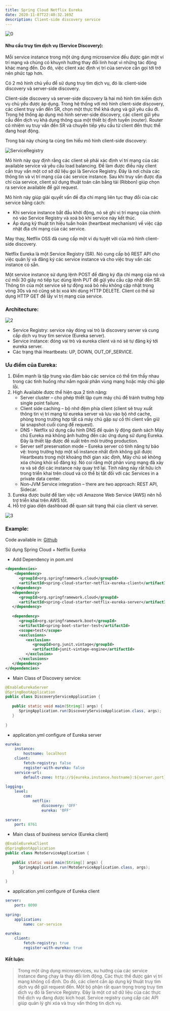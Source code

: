 ```yaml
---
title: Spring Cloud Netflix Eureka
date: 2020-11-07T22:40:32.169Z
description: Client-side discovery service
---
```


![0](0.png)

#### Nhu cầu truy tìm dịch vụ (Service Discovery):

Mỗi service instance trong một ứng dụng microservice đều được gán một ví trí mạng và chúng có khuynh hướng thay đổi linh hoạt vì những tác động khác mang đến. Do đó, việc client xác định vị trí của service cần gọi tới trở nên phức tạp hơn.

Có 2 mô hình chủ yếu để sử dụng truy tìm dịch vụ, đó là: client-side discovery và server-side discovery.

Client-side discovery và server-side discovery là hai mô hình tìm kiếm dịch vụ chủ yếu được áp dụng. Trong hệ thống với mô hình client-side discovery, các client truy vấn đến SR, chọn một thực thể khả dụng và gửi yêu cầu đi. Trong hệ thống áp dụng mô hình server-side discovery, các client gửi yêu cầu đến dịch vụ khả dụng thông qua một thiết bị định tuyến (router). Router có nhiệm vụ truy vấn đến SR và chuyển tiếp yêu cầu từ client đến thực thể đang hoạt động.

Trong bài này chúng ta cùng tìm hiểu mô hình client-side discovery:

![ServiceRegistry](1.png)

Mô hình này quy định rằng các client sẽ phải xác định ví trí mạng của các available service và yêu cầu load balancing. Để làm được điều này client cần truy vấn một cơ sở dữ liệu gọi là Service Registry. Đây là nơi chứa các thông tin và vị trí mạng của các service instance. Sau khi truy vấn được địa chỉ của service, client sử dụng thuật toán cân bằng tải (Ribbon) giúp chọn ra service available để gửi request.



Mô hình này giúp giải quyết vấn đề địa chỉ mạng liên tục thay đổi của các service bằng cách:

- Khi service instance bắt đầu khởi động, nó sẽ ghi vị trí mạng của chính nó vào Service Registry và xoá bỏ khi service này kết thúc.
- Áp dụng kỹ thuật tín hiệu tuần hoàn (heartbeat mechanism) về việc cập nhật địa chỉ mạng của các service.


May thay, Netflix OSS đã cung cấp một ví dụ tuyệt vời của mô hình client-side discovery.

Netflix Eureka là một Service Registry (SR). Nó cung cấp bộ REST API cho việc quản lý và đăng ký các service instance và cho việc truy vấn các instance có sẵn.

Một service instance sử dụng lệnh POST để đăng ký địa chỉ mạng của nó và cứ mỗi 30 giây nó tiếp tục dùng lệnh PUT để gửi yêu cầu cập nhật đến SR. Thông tin của một service sẽ tự động xoá bỏ nếu không cập nhật trong vòng 30s và nó cũng sẽ bị xoá khi dùng HTTP DELETE. Client có thể sử dụng HTTP GET để lấy ví trị mạng của service.



### Architecture:

![2](2.png)

- Service Registry: service này đóng vai trò là discovery server và cung cấp dịch vụ truy tìm service (Eureka server).
- Service instance: đóng vai trò và eureka client và nó sẽ tự đăng ký tới eureka server.
- Các trạng thái Heartbeats: UP, DOWN, OUT_OF_SERVICE.

### Ưu điểm của Eureka:

1. Điểm mạnh là tập trung vào đảm bảo các service có thể tìm thấy nhau trong các tình huống như nằm ngoài phân vùng mạng hoặc máy chủ gặp lỗi.
2. High Available được thể hiện qua 2 tính năng:
    - Server cluster – cho phép thiết lập cụm máy chủ để tránh trường hợp single point failure.
    - Client side caching – bộ nhớ đệm phía client (client sẽ truy xuất thông tin vị trí mạng từ eureka server và lưu vào bộ nhớ cache, phòng trong trường hợp tất cả máy chủ gặp sự cố thì client vẫn giữ lại snapshot cuối cùng để request).
    - DNS - Netflix sử dụng cấu hình DNS để quản lý động danh sách Máy chủ Eureka mà không ảnh hưởng đến các ứng dụng sử dụng Eureka. Đây là thiết lập được đề xuất trên môi trường production.
    - Server self preservation mode – Eureka server có tính năng tự bảo vệ: trong trường hợp một số instance nhất định không gửi được Heartbeats trong một khoảng thời gian xác định, Máy chủ sẽ không xóa chúng khỏi sổ đăng ký. Nó coi rằng một phân vùng mạng đã xảy ra và sẽ đợi các instance này quay trở lại. Tính năng này rất hữu ích trong triển khai trên cloud và có thể bị tắt đối với các Services in a private data center.
    - Non-JVM Service integration – there are two approach: REST API, Sidecar.
3. Eureka được build để làm việc với Amazone Web Service (AWS) nên hỗ trợ triển khai trên AWS tốt.
4. Hỗ trợ giao diện dashboad để quan sát trạng thái của client và server.

![3](3.png)

### Example:

Code available in: [Github](https://github.com/thanhlengoc/springclould-netflix-eureka/tree/master)

Sử dụng Spring Cloud + Netflix Eureka
- Add Dependency in pom.xml
```xml
<dependencies>   
    <dependency>
      <groupId>org.springframework.cloud</groupId>
      <artifactId>spring-cloud-starter-netflix-eureka-client</artifactId>
   </dependency>
   <dependency>
      <groupId>org.springframework.cloud</groupId>
      <artifactId>spring-cloud-starter-netflix-eureka-server</artifactId>
   </dependency>
 
   <dependency>
      <groupId>org.springframework.boot</groupId>
      <artifactId>spring-boot-starter-test</artifactId>
      <scope>test</scope>
      <exclusions>
         <exclusion>
            <groupId>org.junit.vintage</groupId>
            <artifactId>junit-vintage-engine</artifactId>
         </exclusion>
      </exclusions>
   </dependency>
</dependencies>
```

- Main Class of Discovery service:

```java
@EnableEurekaServer
@SpringBootApplication
public class DiscoveryServiceApplication {
 
   public static void main(String[] args) {
      SpringApplication.run(DiscoveryServiceApplication.class, args);
   }
 
}
```

- application.yml configure of Eureka server 

```yaml
eureka:
    instance:
        hostname: localhost
    client:
        fetch-registry: false
        register-with-eureka: false
    service-url:
        default-zone: http://${eureka.instance.hostname}:${server.port}/eureka/
 
logging:
    level:
        com:
            netflix:
                discovery: 'OFF'
                eureka: 'OFF'
 
server:
    port: 8761
```

- Main class of business service (Eureka client)

```java
@EnableEurekaClient
@SpringBootApplication
public class MotoServiceApplication {
 
   public static void main(String[] args) {
      SpringApplication.run(MotoServiceApplication.class, args);
   }
 
}
```

- application.yml configure of Eureka client 

```yaml
server:
    port: 8090
 
spring:
    application:
        name: car-service
 
eureka:
    client:
        fetch-registry: true
        register-with-eureka: true
```

#### Kết luận:

> Trong một ứng dụng microservices, xu hướng của các service instance đang chạy là thay đổi linh động. 
> Các thực thể được gán vị trí mạng không cố định. Do đó, các client cần áp dụng kỹ thuật truy tìm dịch vụ để gửi request đến.
> Một bộ phận rất quan trọng trong truy tìm dịch vụ đó là Service Registry. 
> Đây là một cơ sở dữ liệu của các thực thể dịch vụ đang được kích hoạt. 
> Service registry cung cấp các API giúp quản lý ghi xóa và truy vấn thông tin dịch vụ.
